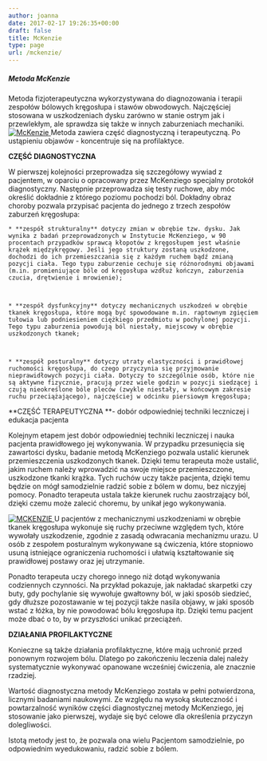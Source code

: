 ```yaml
---
author: joanna
date: 2017-02-17 19:26:35+00:00
draft: false
title: McKenzie
type: page
url: /mckenzie/
---
```


##### Metoda McKenzie


Metoda fizjoterapeutyczna wykorzystywana do diagnozowania i terapii zespołów bólowych kręgosłupa i stawów obwodowych. Najczęściej stosowana w uszkodzeniach dysku zarówno w stanie ostrym jak i przewlekłym, ale sprawdza się także w innych zaburzeniach mechaniki. [![McKenzie](http://fizjoterapia-rzeszow.com.pl/wp-content/uploads/2017/02/mckenzie-300x179.jpg)
](http://fizjoterapia-rzeszow.com.pl/mckenzie/)
Metoda zawiera część diagnostyczną i terapeutyczną. Po ustąpieniu objawów - koncentruje się na profilaktyce.



**CZĘŚĆ DIAGNOSTYCZNA**

W pierwszej kolejności przeprowadza się szczegółowy wywiad z pacjentem, w oparciu o opracowany przez McKenziego specjalny protokół diagnostyczny. Następnie przeprowadza się testy ruchowe, aby móc określić dokładnie z którego poziomu pochodzi ból. Dokładny obraz choroby pozwala przypisać pacjenta do jednego z trzech zespołów zaburzeń kręgosłupa:



 	* **zespół strukturalny** dotyczy zmian w obrębie tzw. dysku. Jak wynika z badań przeprowadzonych w Instytucie McKenziego, w 90 procentach przypadków sprawcą kłopotów z kręgosłupem jest właśnie krążek międzykręgowy. Jeśli jego struktury zostaną uszkodzone, dochodzi do ich przemieszczania się z każdym ruchem bądź zmianą pozycji ciała. Tego typu zaburzenie cechuje się różnorodnymi objawami (m.in. promieniujące bóle od kręgosłupa wzdłuż kończyn, zaburzenia czucia, drętwienie i mrowienie);



 	* **zespół dysfunkcyjny** dotyczy mechanicznych uszkodzeń w obrębie tkanek kręgosłupa, które mogą być spowodowane m.in. raptownym zgięciem tułowia lub podniesieniem ciężkiego przedmiotu w pochylonej pozycji. Tego typu zaburzenia powodują ból niestały, miejscowy w obrębie uszkodzonych tkanek;



 	* **zespół posturalny** dotyczy utraty elastyczności i prawidłowej ruchomości kręgosłupa, do czego przyczynia się przyjmowanie nieprawidłowych pozycji ciała. Dotyczy to szczególnie osób, które nie są aktywne fizycznie, pracują przez wiele godzin w pozycji siedzącej i czują nieokreślone bóle pleców (zwykle niestały, w końcowym zakresie ruchu przeciążającego), najczęściej w odcinku piersiowym kręgosłupa;



**CZĘŚĆ TERAPEUTYCZNA **- dobór odpowiedniej techniki leczniczej i edukacja pacjenta

Kolejnym etapem jest dobór odpowiedniej techniki leczniczej i nauka pacjenta prawidłowego jej wykonywania. W przypadku przesunięcia się zawartości dysku, badanie metodą McKenziego pozwala ustalić kierunek przemieszczenia uszkodzonych tkanek. Dzięki temu terapeuta może ustalić, jakim ruchem należy wprowadzić na swoje miejsce przemieszczone, uszkodzone tkanki krążka. Tych ruchów uczy także pacjenta, dzięki temu będzie on mógł samodzielnie radzić sobie z bólem w domu, bez niczyjej pomocy. Ponadto terapeuta ustala także kierunek ruchu zaostrzający ból, dzięki czemu może zalecić choremu, by unikał jego wykonywania.

[![MCKENZIE](http://fizjoterapia-rzeszow.com.pl/wp-content/uploads/2017/02/qq-300x131.jpg)
](http://fizjoterapia-rzeszow.com.pl/mckenzie/)U pacjentów z mechanicznymi uszkodzeniami w obrębie tkanek kręgosłupa wykonuje się ruchy przeciwne względem tych, które wywołały uszkodzenie, zgodnie z zasadą odwracania mechanizmu urazu. U osób z zespołem posturalnym wykonywane są ćwiczenia, które stopniowo usuną istniejące ograniczenia ruchomości i ułatwią kształtowanie się prawidłowej postawy oraz jej utrzymanie.

Ponadto terapeuta uczy chorego innego niż dotąd wykonywania codziennych czynności. Na przykład pokazuje, jak nakładać skarpetki czy buty, gdy pochylanie się wywołuje gwałtowny ból, w jaki sposób siedzieć, gdy dłuższe pozostawanie w tej pozycji także nasila objawy, w jaki sposób wstać z łóżka, by nie powodować bólu kręgosłupa itp. Dzięki temu pacjent może dbać o to, by w przyszłości unikać przeciążeń.



**DZIAŁANIA PROFILAKTYCZNE**

Konieczne są także działania profilaktyczne, które mają uchronić przed ponownym rozwojem bólu. Dlatego po zakończeniu leczenia dalej należy systematycznie wykonywać opanowane wcześniej ćwiczenia, ale znacznie rzadziej.

Wartość diagnostyczna metody McKenziego została w pełni potwierdzona, licznymi badaniami naukowymi. Ze względu na wysoką skuteczność i powtarzalność wyników części diagnostycznej metody McKenziego, jej stosowanie jako pierwszej, wydaje się być celowe dla określenia przyczyn dolegliwości.

Istotą metody jest to, że pozwala ona wielu Pacjentom samodzielnie, po odpowiednim wyedukowaniu, radzić sobie z bólem.








